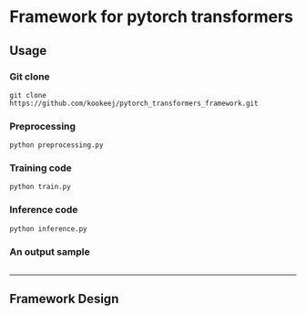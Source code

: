 Framework for pytorch transformers
===


## Usage
### Git clone
```
git clone https://github.com/kookeej/pytorch_transformers_framework.git
```

### Preprocessing
```
python preprocessing.py
```

### Training code
```
python train.py
```

### Inference code
```
python inference.py
```


### An output sample
```
```

***

## Framework Design
